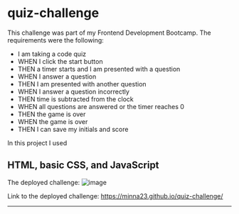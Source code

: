 # quiz-challenge
This challenge was part of my Frontend Development Bootcamp.
The requirements were the following:
- I am taking a code quiz
- WHEN I click the start button
- THEN a timer starts and I am presented with a question
- WHEN I answer a question
- THEN I am presented with another question
- WHEN I answer a question incorrectly
- THEN time is subtracted from the clock
- WHEN all questions are answered or the timer reaches 0
- THEN the game is over
- WHEN the game is over
- THEN I can save my initials and score

In this project I used 
## HTML, basic CSS, and JavaScript

The deployed challenge:
![image](https://user-images.githubusercontent.com/21089692/222565640-8bfaaf24-4d4b-4b7e-955a-1a94d38e8118.png)



Link to the deployed challenge:
https://minna23.github.io/quiz-challenge/














---
